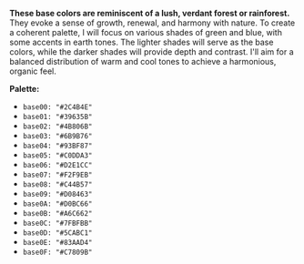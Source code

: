 **These base colors are reminiscent of a lush, verdant forest or rainforest.** They evoke a sense of growth, renewal, and harmony with nature. To create a coherent palette, I will focus on various shades of green and blue, with some accents in earth tones. The lighter shades will serve as the base colors, while the darker shades will provide depth and contrast. I'll aim for a balanced distribution of warm and cool tones to achieve a harmonious, organic feel.

**Palette:**

- `base00: "#2C4B4E"`
- `base01: "#39635B"`
- `base02: "#4B806B"`
- `base03: "#6B9B76"`
- `base04: "#93BF87"`
- `base05: "#C0DDA3"`
- `base06: "#D2E1CC"`
- `base07: "#F2F9EB"`
- `base08: "#C44B57"`
- `base09: "#D08463"`
- `base0A: "#D0BC66"`
- `base0B: "#A6C662"`
- `base0C: "#7FBFBB"`
- `base0D: "#5CABC1"`
- `base0E: "#83AAD4"`
- `base0F: "#C7809B"`
